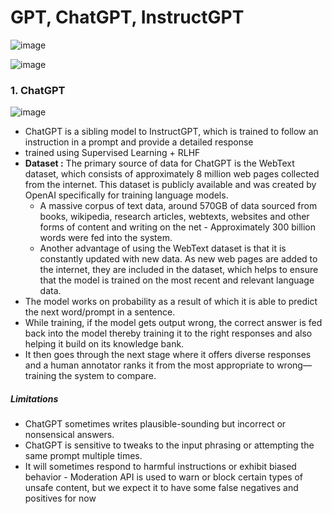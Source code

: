 # GPT, ChatGPT, InstructGPT
![image](https://user-images.githubusercontent.com/129742046/236900096-c38791b3-498e-4abb-85b4-277924d4a3bd.png)

![image](https://user-images.githubusercontent.com/129742046/236911422-d85a9d3e-ea46-4cf7-9fa1-dac4c0e3b4d3.png)




### 1. ChatGPT


![image](https://user-images.githubusercontent.com/129742046/236999448-5a359429-6276-4396-91c1-27334d1e1e6e.png)

- ChatGPT is a sibling model to InstructGPT, which is trained to follow an instruction in a prompt and provide a detailed response
- trained using Supervised Learning + RLHF 
- **Dataset :** The primary source of data for ChatGPT is the WebText dataset, which consists of approximately 8 million web pages collected from the internet. This dataset is publicly available and was created by OpenAI specifically for training language models.
    - A massive corpus of text data, around 570GB of data sourced from books, wikipedia, research articles, webtexts, websites and other forms of content and writing on the net - Approximately 300 billion words were fed into the system.
    - Another advantage of using the WebText dataset is that it is constantly updated with new data. As new web pages are added to the internet, they are included in the dataset, which helps to ensure that the model is trained on the most recent and relevant language data.
- The model works on probability as a result of which it is able to predict the next word/prompt in a sentence.
- While training, if the model gets output wrong, the correct answer is fed back into the model thereby training it to the right responses and also helping it build on its knowledge bank.
- It then goes through the next stage where it offers diverse responses and a human annotator ranks it from the most appropriate to wrong—training the system to compare.

##### Limitations
- ChatGPT sometimes writes plausible-sounding but incorrect or nonsensical answers.
- ChatGPT is sensitive to tweaks to the input phrasing or attempting the same prompt multiple times.
- It will sometimes respond to harmful instructions or exhibit biased behavior - Moderation API is used to warn or block certain types of unsafe content, but we expect it to have some false negatives and positives for now

